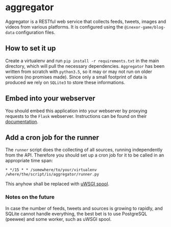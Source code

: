 aggregator
====================
Aggregator is a RESTful web service that collects feeds, tweets, images and videos from various platforms.
It is configured using the `@inexor-game/blog-data` configuration files.

## How to set it up
Create a virtualenv and run `pip install -r requirements.txt` in the main directory, which will pull the necessary dependencies.
`Aggregator` has been written from scratch with `python3.5`, so it may or may not run on older versions (no promises made).
Since only a small footprint of data is produced we rely on `SQLite3` to store these informations.

## Embed into your webserver
You should embed this application into your webserver by proxying requests to the `Flask` webserver.
Instructions can be found on their [documentation](http://flask.pocoo.org/docs/0.12/deploying/).

## Add a cron job for the runner
The `runner` script does the collecting of all sources, running independently from the API. Therefore you should set up a cron job for it to be called
in an appropriate time span:

`* */15 * * /somewhere/to/your/virtualenv /where/the/script/is/aggregator/runner.py`

This anyhow shall be replaced with [uWSGI spool](https://uwsgi-docs.readthedocs.io/en/latest/Spooler.html).

### Notes on the future
In case the number of feeds, tweets and sources is growing to rapidly, and SQLite cannot handle everything, the best bet is to use PostgreSQL (peewee) and some worker, such as uWSGI spool.
